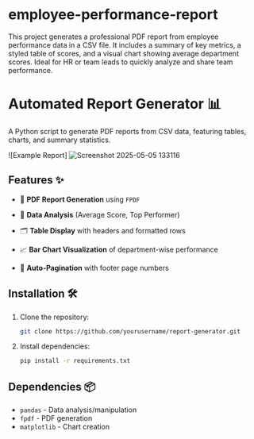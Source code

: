 # employee-performance-report
This project generates a professional PDF report from employee performance data in a CSV file. It includes a summary of key metrics, a styled table of scores, and a visual chart showing average department scores. Ideal for HR or team leads to quickly analyze and share team performance.
# Automated Report Generator 📊

A Python script to generate PDF reports from CSV data, featuring tables, charts, and summary statistics.

![Example Report]
![Screenshot 2025-05-05 133116](https://github.com/user-attachments/assets/91d6a688-c5fa-4f15-9a15-8ddc61298246)


## Features ✨
- 📄 **PDF Report Generation** using `FPDF`

- 🔢 **Data Analysis** (Average Score, Top Performer)
- 🗂️ **Table Display** with headers and formatted rows
- 📈 **Bar Chart Visualization** of department-wise performance
- 📑 **Auto-Pagination** with footer page numbers

## Installation 🛠️
1. Clone the repository:
   ```bash
   git clone https://github.com/yourusername/report-generator.git
   ```
2. Install dependencies:
   ```bash
   pip install -r requirements.txt
   ```

## Dependencies 📦
- `pandas` - Data analysis/manipulation
- `fpdf` - PDF generation
- `matplotlib` - Chart creation   
